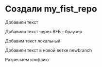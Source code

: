 ﻿# Создали my_fist_repo

Добавили текст

Добавили текст через ВЕБ - браузер

Добавим текст локальный

Добавили текст в новой ветке newbranch

Разрешаем конфликт

